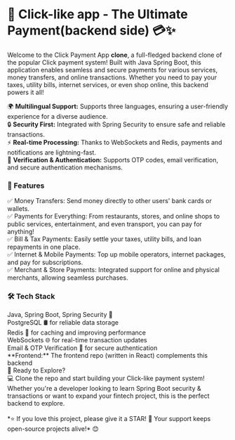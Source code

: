  <h1>🚀 Click-like app - The Ultimate Payment(backend side) 💳✨</h1>

Welcome to the Click Payment App **clone**, a full-fledged backend clone of the popular Click payment system! Built with Java Spring Boot, this application enables seamless and secure payments for various services, money transfers, and online transactions. Whether you need to pay your taxes, utility bills, internet services, or even shop online, this backend powers it all!

🌍 **Multilingual Support:** Supports three languages, ensuring a user-friendly experience for a diverse audience.
</br>🔒 **Security First:** Integrated with Spring Security to ensure safe and reliable transactions.
</br>⚡ **Real-time Processing:** Thanks to WebSockets and Redis, payments and notifications are lightning-fast.
</br>📩 **Verification & Authentication:** Supports OTP codes, email verification, and secure authentication mechanisms.

<h3>🌟 Features</h3>
✅ Money Transfers: Send money directly to other users' bank cards or wallets.
</br>✅ Payments for Everything: From restaurants, stores, and online shops to public services, entertainment, and even transport, you can pay for anything!
</br>✅ Bill & Tax Payments: Easily settle your taxes, utility bills, and loan repayments in one place.
</br>✅ Internet & Mobile Payments: Top up mobile operators, internet packages, and pay for subscriptions.
</br>✅ Merchant & Store Payments: Integrated support for online and physical merchants, allowing seamless purchases.

<h3>🛠️ Tech Stack</h3>
Java, Spring Boot, Spring Security 🔐
</br>PostgreSQL 🛢️ for reliable data storage
</br>Redis 🚀 for caching and improving performance
</br>WebSockets 🌐 for real-time transaction updates
</br>Email & OTP Verification 📩 for secure authentication
</br>**Frontend:** The frontend repo (written in React) complements this backend
</br>🚀 Ready to Explore?
</br>💻 Clone the repo and start building your Click-like payment system! Whether you're a developer looking to learn Spring Boot security & transactions or want to expand your fintech project, this is the perfect backend to explore.
</br>
</br>*⭐ If you love this project, please give it a STAR! 🌟 Your support keeps open-source projects alive!* 😊
